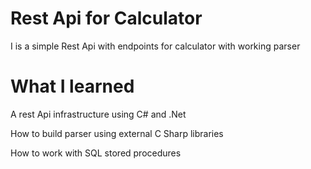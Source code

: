 <h1>Rest Api for Calculator</h1>
  <p>I is a simple Rest Api with endpoints for calculator with working parser</p>
 
 <h1>What I learned</h1>
  <p>A rest Api infrastructure using C# and .Net</p>
  <p>How to build parser using external C Sharp libraries</p>
  <p>How to work with SQL stored procedures</p>
   

